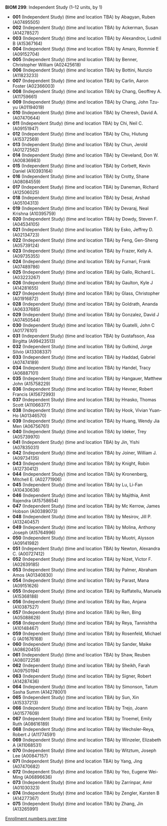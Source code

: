 **BIOM 299**: Independent Study (1–12 units, by 1)

- **001** (Independent Study) (time and location TBA) by Abagyan, Ruben (A07495505)
- **002** (Independent Study) (time and location TBA) by Ackerman, Susan (A14278527)
- **003** (Independent Study) (time and location TBA) by Alexandrov, Ludmil B (A15367164)
- **004** (Independent Study) (time and location TBA) by Amaro, Rommie E (A09152704)
- **005** (Independent Study) (time and location TBA) by Benner, Christopher William (A02425618)
- **006** (Independent Study) (time and location TBA) by Bottini, Nunzio (A11823233)
- **007** (Independent Study) (time and location TBA) by Carlin, Aaron Foster (A02366003)
- **008** (Independent Study) (time and location TBA) by Chang, Geoffrey A. (A11759661)
- **009** (Independent Study) (time and location TBA) by Chang, John Tzu-yu (A01194019)
- **010** (Independent Study) (time and location TBA) by Cheresh, David A. (A07470644)
- **011** (Independent Study) (time and location TBA) by Chi, Neil C. (A09151947)
- **012** (Independent Study) (time and location TBA) by Chu, Hiutung (A15372569)
- **013** (Independent Study) (time and location TBA) by Chun, Jerold (A01272562)
- **014** (Independent Study) (time and location TBA) by Cleveland, Don W. (A00836983)
- **015** (Independent Study) (time and location TBA) by Corbett, Kevin Daniel (A10393164)
- **016** (Independent Study) (time and location TBA) by Crotty, Shane (A08084559)
- **017** (Independent Study) (time and location TBA) by Daneman, Richard (A12506025)
- **018** (Independent Study) (time and location TBA) by Desai, Arshad (A05104313)
- **019** (Independent Study) (time and location TBA) by Devaraj, Neal Krishna (A10395759)
- **020** (Independent Study) (time and location TBA) by Dowdy, Steven F. (A04534105)
- **021** (Independent Study) (time and location TBA) by Esko, Jeffrey D. (A02134723)
- **022** (Independent Study) (time and location TBA) by Feng, Gen-Sheng (A05739124)
- **023** (Independent Study) (time and location TBA) by Frazer, Kelly A. (A09735355)
- **024** (Independent Study) (time and location TBA) by Furnari, Frank (A07489786)
- **025** (Independent Study) (time and location TBA) by Gallo, Richard L. (A03223267)
- **026** (Independent Study) (time and location TBA) by Gaulton, Kyle J (A14281655)
- **027** (Independent Study) (time and location TBA) by Glass, Christopher (A01916872)
- **028** (Independent Study) (time and location TBA) by Goldrath, Ananda (A06337685)
- **029** (Independent Study) (time and location TBA) by Gonzalez, David J (A07450544)
- **030** (Independent Study) (time and location TBA) by Guatelli, John C (A01776101)
- **031** (Independent Study) (time and location TBA) by Gustafsson, Asa Birgitta (A99423513)
- **032** (Independent Study) (time and location TBA) by Gutkind, Jorge Silvio (A13308337)
- **033** (Independent Study) (time and location TBA) by Haddad, Gabriel (A07474189)
- **034** (Independent Study) (time and location TBA) by Handel, Tracy (A06887101)
- **035** (Independent Study) (time and location TBA) by Hangauer, Matthew John (A15758229)
- **036** (Independent Study) (time and location TBA) by Hevner, Robert Francis (A15672993)
- **037** (Independent Study) (time and location TBA) by Hnasko, Thomas Scott (A11066377)
- **038** (Independent Study) (time and location TBA) by Hook, Vivian Yuan-Ho (A01346570)
- **039** (Independent Study) (time and location TBA) by Huang, Wendy Jia Men (A06756761)
- **040** (Independent Study) (time and location TBA) by Ideker, Trey (A05739970)
- **041** (Independent Study) (time and location TBA) by Jin, Yishi (A07835031)
- **042** (Independent Study) (time and location TBA) by Joiner, William J. (A09734135)
- **043** (Independent Study) (time and location TBA) by Knight, Robin (A12730412)
- **044** (Independent Study) (time and location TBA) by Kronenberg, Mitchell E. (A02771906)
- **045** (Independent Study) (time and location TBA) by Lu, Li-Fan (A10430636)
- **046** (Independent Study) (time and location TBA) by Majithia, Amit Rajendra (A15758654)
- **047** (Independent Study) (time and location TBA) by Mc Kerrow, James Hobson (A00389073)
- **048** (Independent Study) (time and location TBA) by Mesirov, Jill P. (A13240457)
- **049** (Independent Study) (time and location TBA) by Molina, Anthony Joseph (A15764996)
- **050** (Independent Study) (time and location TBA) by Muotri, Alysson (A09141982)
- **051** (Independent Study) (time and location TBA) by Newton, Alexandra C. (A00727412)
- **052** (Independent Study) (time and location TBA) by Nizet, Victor F. (A02639185)
- **053** (Independent Study) (time and location TBA) by Palmer, Abraham Amos (A01340830)
- **054** (Independent Study) (time and location TBA) by Parast, Mana (A09151626)
- **055** (Independent Study) (time and location TBA) by Raffatellu, Manuela (A15368188)
- **056** (Independent Study) (time and location TBA) by Rao, Anjana (A10387527)
- **057** (Independent Study) (time and location TBA) by Ren, Bing (A05088628)
- **058** (Independent Study) (time and location TBA) by Reya, Tannishtha (A10148467)
- **059** (Independent Study) (time and location TBA) by Rosenfeld, Michael G (A01676168)
- **060** (Independent Study) (time and location TBA) by Sander, Maike (A08620455)
- **061** (Independent Study) (time and location TBA) by Shaw, Reuben (A08072258)
- **062** (Independent Study) (time and location TBA) by Sheikh, Farah (A09750194)
- **063** (Independent Study) (time and location TBA) by Signer, Robert (A14287436)
- **064** (Independent Study) (time and location TBA) by Simonson, Tatum Sasha Summ (A14278001)
- **065** (Independent Study) (time and location TBA) by Sun, Xin (A15337213)
- **066** (Independent Study) (time and location TBA) by Trejo, Joann (A01577609)
- **067** (Independent Study) (time and location TBA) by Troemel, Emily Ruth (A08616189)
- **068** (Independent Study) (time and location TBA) by Wechsler-Reya, Robert J (A11774591)
- **069** (Independent Study) (time and location TBA) by Winzeler, Elizabeth A (A11068531)
- **070** (Independent Study) (time and location TBA) by Witztum, Joseph Lee (A00847157)
- **071** (Independent Study) (time and location TBA) by Yang, Jing (A07470682)
- **072** (Independent Study) (time and location TBA) by Yeo, Eugene Wei-Ming (A06896636)
- **073** (Independent Study) (time and location TBA) by Zarrinpar, Amir (A01030323)
- **074** (Independent Study) (time and location TBA) by Zengler, Karsten B (A14277367)
- **075** (Independent Study) (time and location TBA) by Zhang, Jin (A13265991)

[Enrollment numbers over time](./BIOM299.tsv)
